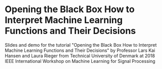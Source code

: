 # Opening the Black Box How to Interpret Machine Learning Functions and Their Decisions

Slides and demo for the tutorial "Opening the Black Box How to Interpret Machine Learning Functions and Their Decisions" by Professor Lars Kai Hansen and Laura Rieger from Technical University of Denmark at 2018 IEEE International Workshop on Machine Learning for Signal Processing
